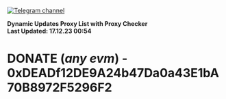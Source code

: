 [![Telegram channel](https://img.shields.io/endpoint?url=https://runkit.io/damiankrawczyk/telegram-badge/branches/master?url=https://t.me/n4z4v0d)](https://t.me/n4z4v0d) 

**Dynamic Updates Proxy List with Proxy Checker**  
**Last Updated: 17.12.23 00:54**

# DONATE (_any evm_) - 0xDEADf12DE9A24b47Da0a43E1bA70B8972F5296F2
